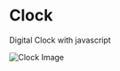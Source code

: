 # Clock
Digital Clock with javascript


![Clock Image](https://github.com/aemreer/Clock/assets/118760940/0ee5d699-c3b6-4991-8b00-5a9f13902fb7)

